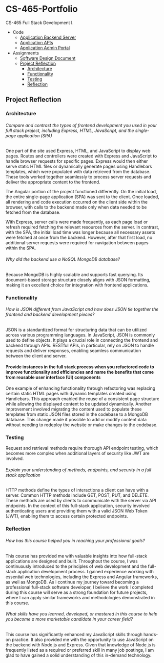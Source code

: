 # CS-465-Portfolio
CS-465 Full Stack Development I.

- Code
  - [Application Backend Server](./app_server/)
  - [Application APIs](./app_api/)
  - [Application Admin Portal](./app_admin/)
- Assignments
  - [Software Design Document](https://github.com/IMETALH/CS-465-Portfolio/blob/main/docs/CS%20465%20Software%20Design%20Document.pdf)
  - [Project Reflection](#project-reflection)
    - [Architecture](#architecture)
    - [Functionality](#functionality)
    - [Testing](#testing)
    - [Reflection](#reflection)

## Project Reflection

### Architecture

###### Compare and contrast the types of frontend development you used in your full stack project, including Express, HTML, JavaScript, and the single-page application (SPA)

One part of the site used Express, HTML, and JavaScript to display web pages. Routes and controllers were created with Express and JavaScript to handle browser requests for specific pages. Express would then either serve static HTML files or dynamically generate pages using Handlebars templates, which were populated with data retrieved from the database. These tools worked together seamlessly to process server requests and deliver the appropriate content to the frontend.

The Angular portion of the project functioned differently. On the initial load, the entire single-page application (SPA) was sent to the client. Once loaded, all rendering and code execution occurred on the client side within the browser, with calls to the backend made only when data needed to be fetched from the database.

With Express, server calls were made frequently, as each page load or refresh required fetching the relevant resources from the server. In contrast, with the SPA, the initial load time was longer because all necessary assets were fetched at once from the backend. However, after that first load, no additional server requests were required for navigation between pages within the SPA.

###### Why did the backend use a NoSQL MongoDB database?

Because MongoDB is highly scalable and supports fast querying. Its document-based storage structure closely aligns with JSON formatting, making it an excellent choice for integration with frontend applications.

### Functionality

###### How is JSON different from JavaScript and how does JSON tie together the frontend and backend development pieces?

JSON is a standardized format for structuring data that can be utilized across various programming languages. In JavaScript, JSON is commonly used to define objects. It plays a crucial role in connecting the frontend and backend through APIs. RESTful APIs, in particular, rely on JSON to handle requests and deliver responses, enabling seamless communication between the client and server.

#### Provide instances in the full stack process when you refactored code to improve functionality and efficiencies and name the benefits that come from reusable user interface (UI) components

One example of enhancing functionality through refactoring was replacing certain static HTML pages with dynamic templates created using Handlebars. This approach enabled the reuse of a consistent page structure while allowing the displayed content to be updated dynamically. Another improvement involved migrating the content used to populate these templates from static JSON files stored in the codebase to a MongoDB database. This change made it possible to add or modify content data without needing to redeploy the website or make changes to the codebase.

### Testing

Request and retrieval methods require thorough API endpoint testing, which becomes more complex when additional layers of security like JWT are involved.

###### Explain your understanding of methods, endpoints, and security in a full stack application

HTTP methods define the types of interactions a client can have with a server. Common HTTP methods include GET, POST, PUT, and DELETE. These methods are used by clients to communicate with the server via API endpoints. In the context of this full-stack application, security involved authenticating users and providing them with a valid JSON Web Token (JWT), enabling them to access certain protected endpoints.

### Reflection

###### How has this course helped you in reaching your professional goals?

This course has provided me with valuable insights into how full-stack applications are designed and built. Throughout the course, I was continuously introduced to the principles of web development and the full-stack application development process. I gained experience working with essential web technologies, including the Express and Angular frameworks, as well as MongoDB. As I continue my journey toward becoming a professional full-stack software developer, I believe the work I completed during this course will serve as a strong foundation for future projects, where I can apply similar frameworks and methodologies demonstrated in this course.  

###### What skills have you learned, developed, or mastered in this course to help you become a more marketable candidate in your career field?

This course has significantly enhanced my JavaScript skills through hands-on practice. It also provided me with the opportunity to use JavaScript on the backend with Node.js and Express. Given that knowledge of Node.js is frequently listed as a required or preferred skill in many job postings, I am glad to have gained a solid understanding of this in-demand technology.

